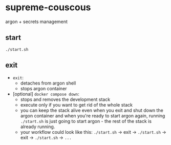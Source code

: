# supreme-couscous

argon + secrets management

## start

`./start.sh`

## exit

* `exit`:
  * detaches from argon shell
  * stops argon container
* [optional] `docker compose down`:
  * stops and removes the development stack
  * execute only if you want to get rid of the whole stack
  * you can keep the stack alive even when you exit and shut down the argon container and when you're ready to start argon again, running `./start.sh` is just going to start argon - the rest of the stack is already running.
  * your workflow could look like this: `./start.sh` -> exit -> `./start.sh` -> exit -> `./start.sh` -> `...` 